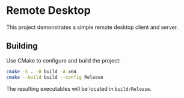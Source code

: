 # Remote Desktop

This project demonstrates a simple remote desktop client and server.

## Building

Use CMake to configure and build the project:

```bash
cmake -S . -B build -A x64
cmake --build build --config Release
```

The resulting executables will be located in `build/Release`.
